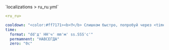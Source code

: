 <!--@include: @/parts/module/selectedLocalization.md#ruTitle-->
<!--@include: @/parts/words.md#path--> `localizations > ru_ru.yml`

<!--@include: @/parts/module/selectedLocalization.md#explanation-->

<!--@include: @/parts/words.md#edit-->
```yaml
<ru_ru>
```

<!--@include: @/parts/words.md#default-->
```yaml
cooldown: "<color:#ff7171><b>⁉</b> Слишком быстро, попробуй через <time>"
time:
  format: "dd'д' HH'ч' mm'м' ss.SSS'с'"
  permamnent: "НАВСЕГДА"
  zero: "0с"
```

<!--@include: @/parts/module/selectedLocalization.md#parameters-->
<!--@include: @/parts/module/selectedLocalization.md#localization-->
